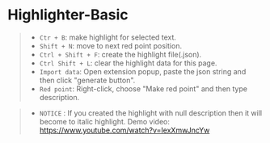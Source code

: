 # Highlighter-Basic
>- `Ctr + B`: make highlight for selected text. 
>- `Shift + N`: move to next red point position. 
>- `Ctrl + Shift + F`: create the highlight file(.json). 
>- `Ctrl Shift + L`: clear the highlight data for this page. 
>- `Import data`: Open extension popup, paste the json string and then click "generate button".
>- `Red point`: Right-click, choose "Make red point" and then type description.

>- `NOTICE` : If you created the highlight with null description then it will become to italic highlight.
Demo video: https://www.youtube.com/watch?v=IexXmwJncYw


